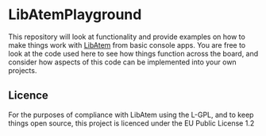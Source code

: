 # LibAtemPlayground

This repository will look at functionality and provide examples on how to make things work with [LibAtem](https://github.com/LibAtem/LibAtem) from basic console apps. You are free to look at the code used here to see how things function across the board, and consider how aspects of this code can be implemented into your own projects.

## Licence

For the purposes of compliance with LibAtem using the L-GPL, and to keep things open source, this project is licenced under the EU Public License 1.2
